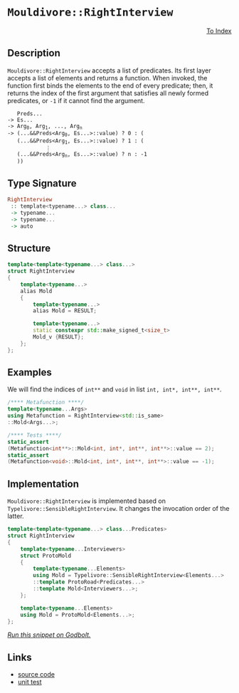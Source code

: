 <!-- Copyright 2024 Feng Mofan
SPDX-License-Identifier: Apache-2.0 -->

# `Mouldivore::RightInterview`

<p style='text-align: right;'><a href="../../../facilities/metafunctions.md#mouldivore-right-interview">To Index</a></p>

## Description

`Mouldivore::RightInterview` accepts a list of predicates.
Its first layer accepts a list of elements and returns a function.
When invoked, the function first binds the elements to the end of every predicate;
then, it returns the index of the first argument that satisfies all newly formed predicates, or `-1` if it cannot find the argument.

<pre><code>   Preds...
-> Es...
-> Arg<sub>0</sub>, Arg<sub>1</sub>, ..., Arg<sub>n</sub>
-> (...&&Preds&lt;Arg<sub>0</sub>, Es...&gt;::value) ? 0 : (
   (...&&Preds&lt;Arg<sub>1</sub>, Es...&gt;::value) ? 1 : (
            &vellip;
   (...&&Preds&lt;Arg<sub>n</sub>, Es...&gt;::value) ? n : -1
   ))</code></pre>

## Type Signature

```Haskell
RightInterview
 :: template<typename...> class...
 -> typename...
 -> typename...
 -> auto
```

## Structure

```C++
template<template<typename...> class...>
struct RightInterview
{
    template<typename...>
    alias Mold
    {
        template<typename...>
        alias Mold = RESULT;

        template<typename...>
        static constexpr std::make_signed_t<size_t>
        Mold_v {RESULT};
    };  
};
```

## Examples

We will find the indices of `int**` and `void` in list `int, int*, int**, int**`.

```C++
/**** Metafunction ****/
template<typename...Args>
using Metafunction = RightInterview<std::is_same>
::Mold<Args...>;

/**** Tests ****/
static_assert
(Metafunction<int**>::Mold<int, int*, int**, int**>::value == 2);
static_assert
(Metafunction<void>::Mold<int, int*, int**, int**>::value == -1);
```

## Implementation

`Mouldivore::RightInterview` is implemented based on `Typelivore::SensibleRightInterview`. It changes the invocation order of the latter.

```C++
template<template<typename...> class...Predicates>
struct RightInterview
{
    template<typename...Interviewers>
    struct ProtoMold
    {
        template<typename...Elements>
        using Mold = Typelivore::SensibleRightInterview<Elements...>
        ::template ProtoRoad<Predicates...>
        ::template Mold<Interviewers...>;
    };

    template<typename...Elements>
    using Mold = ProtoMold<Elements...>;
};
```

[*Run this snippet on Godbolt.*](https://godbolt.org/#z:OYLghAFBqd5QCxAYwPYBMCmBRdBLAF1QCcAaPECAMzwBtMA7AQwFtMQByARg9KtQYEAysib0QXACx8BBAKoBnTAAUAHpwAMvAFYTStJg1DIApACYAQuYukl9ZATwDKjdAGFUtAK4sGIAGz%2BpK4AMngMmAByPgBGmMQSktIADqgKhE4MHt6%2BAUGp6Y4CYRHRLHEJUtJ2mA6ZQgRMxATZPn6Btpj2RQwNTQQlUbHxidWNza25HQrjA%2BFD5SNVAJS2qF7EyOwcAPQAVAeHR8cnezsmGgCC%2B4cA1AAimMmujMh4mAq3R%2BdXN6f/xx%2BlwuwLMAGZwshvFhbiYwW4CABPZ4AfQIxCYhAUcOwIPMEIYUK8MLhbmQM3QWCoOLxvyOtwAKsiungAG4kdggISMdIxegAJTwwAQBAAkoJ4qz3gB3L6HIHMNgKZJMLaM5m0Nkc2EAdisVxBBEwLGSBiNpKRz0VmAAdHaaVcZsQvA5btyGLyBUKReKjcQpZhpXi9SDbmHbkaTWbMBbjaamOb4ZbGKxbfawdhblCmAoFHabcpiJh8KIjdiM6Hw06XQRboXUER%2BagmOhK2GTCGruHuxG49GLczrfmHZce1X0TW68QG6gALKeVtdse6iy3GYJvDILMCGaYVTJYi3JheIi3VliLyYFcAWi4HfucNX98ftNHy8j8cTCMHqfzl2ARbGowBDlriS5jl46RGLc860OgsJgvcU4zrBrbwv%2BgFsIIebpriYL6m%2B7Y6g%2B%2BGvt2H79kmfYJjGSY/mww4ZlmBi5vmhbFpuNGgW2tyQeEwC3E2LYIUh9aNs2aFuOxJZcYxeEEc%2BpEGlcFE0QOVqprcABieDEDMI7Vq67qepggrCmKEr%2BjKpI6XpBAjh2BHkdRX6qa59FpjaOLMTmOEFkWMlliO3aGbWYmoEJi6ESuPHOVGal0RpDF2mZIpCHgWDceBPahchRCobF4aOUV2XLmujSOFuaAeka%2B6Hsep7nt4V6FWOjmtWVsIAKxWF19wQMstzXt5FIgCALBMAA1pgKLpMAEToGipLpAAXjN9kVqVnVEU522dXgVDbjVe4HrCW17eGUDDmY/jmP40mcUF8K2TMpCCd6wgZR8cljU1l7LMsHUXcVRYEBsDC3Boj66g%2BynRRd3ZdEoQN7SDmBg8QEO3tDz7nZ194DSjREkbtbXES%2BcNlW5tHfklnkYZgQHYcFy58dBqEiXlc4LqSDNMyBckU9FikKdl1OxvF7l03JPmsXafNYSBLNhmzAmRZz4WRbzAGM4rfk0kpwLk4bhouTTybWtpumvRGHlurUAjoG9Fu/naADyBAIPEWWXLlxl4Hypkfb6krWc91sEG93LVU7twe17emCwanbReLVGS%2BbHky9mcv%2BRxpYfMr5XOq6msSTx7V42ntMpslNqpZ9mVFyFE6l9O%2BU83jxXtnjLcblVO61adDWoGeF4tb3RUpwjRU9SYfUDUNI0EOgY0TdNs1CgtS3wqt63N6j08zz2B1HbudVnfDx9XfaN13Q9Bflm4L2R%2B95npZlP0gH9mAA0T%2BN6luKDcGkMcbk0psfRGtAlC3FPtVc%2Bp1/5lRvl5O%2BN0H5cVJNHR2b0G4f2%2BrhX648/6T22mjDGEM7z4RhmRSB4YkZXjgYPE6xAkHLggGw7a/tA4NxDlZQMpJ47eyTlfOhtwxrU0EuXeEGCywiLEWOCRZsYI83hHgr6%2BtNqiLoUQ5qtwwBgDhEhbGpDOqA1MWVYqnDOrAMxrcMwsJLD2w9AHL05k%2BEBiDPCIRidcLWLKkojOUiWyklkQQryWiFE9kCZ%2BK8BU1EfXwZosC2jIG6MvDjCxy5cbAiyWOBh/ip6rlsVjKhT5wGpOycRQmpiRYdTqRAsc1cXZ1wVsBH2ZVVYqLghrdu3M4La0wu0wWhtuwNNyanM2EtYnqVrp5byOc/JtOZpE8MXT1ZGK5lrdCOt%2BbJKFuM4MsMJl/ABGcg4QJTm3FFFGfmG4BByguSCU55yARAlNhnaZlEa5DlwrLPyYSfa5V4ZZTxwZSa9k%2BYlOZ%2BYPEym9kXXK4UCrZUrto5pWc7TYHoHrA%2BKsoICQ5pspkzxNTsiLGNbhbifSgrDm4bFez5HLhidGLZ0ipIBUeuEvF4iQCSPiW4OFgZhF%2BNGVPEmtCwwYullinF7Si5dKJYhLmAqGV6xGQpY2otrivMBM8%2Bk2BVCsFNFeb4%2BrdXylfFc2c6MmBUC8ISHojyzgfJmdC35NpLjEGAD7RVtr7WOsyJzEFfowW7xXmNPAChZqphHGNAVXqfUaqtfSBkHwQLOqBOuSqKJfLxHslcCANrGgBrqAIUk4QCAHBxPG1RbhK1vUrXsRtggDgtqrXsGt39x4iU2WYQGhts2blzbmfNIIi3%2BodWWhgpJ2QZS7QKhtsDW3trbcujtXaf69uVbeAdFgOCrFoJwLqvA/AcC0KQVAnA3DWGsGudYmwWrgh4KQAgmgD2rEmiALqkgbQaAABxmDMAATmA1wLqAH/1cB1DqaQR6OCSF4CwCQGgNCkDPReq9HBeAKBAGht956D2kDgLAGAiAQDrAIMkE85BKBoBNHQeIkRUycFUP%2B/w15/CSFuMAZAW4pA2jMLwDiRBiAZT0PwQQIgxDsCkDIQQigVDqEI6QXQXBSDSgxMkTgPBD3HtPe%2By9nA3Ynmo7WVAh02Mca4zxvjtwBMOIgB4Bj9BDz4i4MsXgBGtCrAgEgejyRGNkAoBAALQWQDACkGYPgdA/S4YgDEQzMRwhNERDp3gyXmDEERG7GI2hagEZffRxWbsGC0DSyprAMQvDADcGIaB6XSBYAmkYcQlXdIFbZB8Qze5agnm2C%2BytXRDOahiBibLHgsCGfRHgZD3BeCsniDENImBHgteAJqIw77VhUAMD6gAajKN2VpGuSeEKIcQcmzuKbUIZtT%2BhDDGFvZYfQAdcOQFWKgZIPRcMcGvBSIxphLDWDMJhxbxAxOZXgKsGo06XAMHcJ4NoehQjzDKBUPQBQMgCEmH4dTWOeiDHR0sTo3R6izFx3oWHPQ%2BjNCJ8MSotgKdI9yOp9cdO0cM4kDDh9Wxuf6H0%2BhwzWHbhWc49x3j/Hf2OdwIQEgjiwQea89t1YXsWwjAGqQL9kgwQ2mA2CWDGhJBmEkP4VDXV/DAYFwhpDIBFc2n8Fwfw/7gNQf8D%2B8D%2BuggYd4FhnDeHX3beI2RvzFHTM0ZC2F1zzG2CcCaCwVkOprxMB8tBLgwGbRcD/cJ/AonxPqbO9Jy70hrtKFuyp3Q0XNNMG0/NvTHAT1C5U1hkzVGTy3As6L9j4vU8CXT5nv9twnOoBc/EBX/bleEd8/5kfgXXO0dC7P8L2YjDp64GhmgtA4uUESypzLqXGv7%2By7l/LDhGvFeAqV8rhmqs1bq7QBr82mvGke21i9%2BAix1EW79i9vXkD9cayG3gwvVG3G0REm22AvRmzmxfXB2WyUDW1f34iD12yYAOyOxOyf0Lwu1kxL1kBu2UwvUrwey2yBysBe1G3e01y%2Bx%2B04H%2BxXkB2ewsFB193B0h26w%2B1J062cAgFcEp3U1R1KC53xzSGxyyBZzx1IAJ0yHp0WEZ2p3J36H4K4OnVpzmCELkKp2ZxyEkPZ3UIWAxw8zWA2D5yMPg0bx9yMw4C72s24xXz7wzyzw0CH1l1EwVyV0Dyn1V0wHVwSE13g0Q1IGQzBAzyNx1C6mAxgzBGN1N0kHU0sL91sAD28yIxI3I0ozMwXyjyYxYw4HjxsxYAUFZC3FZH72jBmBzzl0hwk1kCL1wPk3kDL0IJ0Dtw0y03S3rwsOF2M3D3M0swKKKJKLKK4lrGH1Hzc3BDBE808J82Ixn3GKyKX1c2/mQGSGSBRFKOAxRHKIIBRFUC4xiy329h3ySxS2y0PzOJyzywK3PxHxKzKwq3f0wGq1q3q1%2BxfWa1f0gN4A/062/x61UD6yNEAIlGAN4FANSwgOmzExgIWyWxW0QNa2QKnz4D2wUEO0DGO0YFO1qJwMSAaIILu1aIMFIKYNexiCoM%2B2%2B0yF%2Bx2FGjIJBzB3iHYMpJUJ6Hh0Rx0JRwR1kMMKkNEJ6GUOkOKE500LZy6G4N6G0OR3FLJwEDUN5JJz0OUL0MVMqB5xMNk06IM2b04FFwGOKLPGGLLFGNcPl3c2mJSIBlIDVywD8Pr0COQxAxtDBDBC6ggziNQ1dJ1Gdyb0w04H93wxVy1xAEkC6j12gx1FQ3/UkDAy4EAxumtzBB1P9OwxmI/WtyEz9N9wDPTOtPB3SGcEkCAA%3D%3D%3D)

## Links

- [source code](../../../../conceptrodon/mouldivore/right_interview.hpp)
- [unit test](../../../../tests/unit/metafunctions/mouldivore/right_interview.test.hpp)
